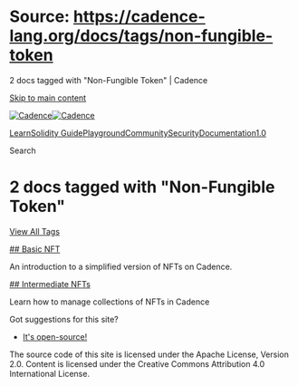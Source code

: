 # Source: https://cadence-lang.org/docs/tags/non-fungible-token

2 docs tagged with "Non-Fungible Token" | Cadence



[Skip to main content](#__docusaurus_skipToContent_fallback)

[![Cadence](/img/logo.svg)![Cadence](/img/logo.svg)](/)

[Learn](/learn)[Solidity Guide](/docs/solidity-to-cadence)[Playground](https://play.flow.com/)[Community](/community)[Security](https://flow.com/flow-responsible-disclosure/)[Documentation](/docs/)[1.0](/docs/)

Search

# 2 docs tagged with "Non-Fungible Token"

[View All Tags](/docs/tags)

[## Basic NFT](/docs/tutorial/non-fungible-tokens-1)

An introduction to a simplified version of NFTs on Cadence.

[## Intermediate NFTs](/docs/tutorial/non-fungible-tokens-2)

Learn how to manage collections of NFTs in Cadence

Got suggestions for this site?

* [It's open-source!](https://github.com/onflow/cadence-lang.org)

The source code of this site is licensed under the Apache License, Version 2.0.
Content is licensed under the Creative Commons Attribution 4.0 International License.